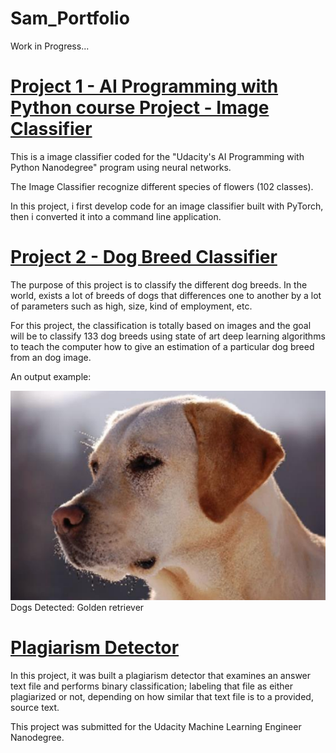 # Sam_Portfolio
Work in Progress...

# [Project 1 - AI Programming with Python course Project - Image Classifier](https://github.com/samux87/Image_Classifier)  

This is a image classifier coded for the "Udacity's AI Programming with Python Nanodegree" program using neural networks.

The Image Classifier recognize different species of flowers (102 classes).

In this project, i first develop code for an image classifier built with PyTorch, then i converted it into a command line application.


# [Project 2 - Dog Breed Classifier](https://github.com/samux87/Dog_Breed_Classifier)  

The purpose of this project is to classify the different dog breeds. In the world, exists a lot of breeds of dogs that differences one to another by a lot of parameters such as high, size, kind of employment, etc. 

For this project, the classification is totally based on images and the goal will be to classify 133 dog breeds using state of art deep learning algorithms to teach the computer how to give an estimation of a particular dog breed from an dog image.

An output example:

![Dogs Detected: Golden retriever](images/dog.png)  
Dogs Detected: Golden retriever

# [Plagiarism Detector](https://github.com/samux87/Sagemaker_Plagiarism_Detector)  

In this project, it was built a plagiarism detector that examines an answer text file and performs binary classification; labeling that file as either plagiarized or not, depending on how similar that text file is to a provided, source text. 

This project was submitted for the Udacity Machine Learning Engineer Nanodegree.
